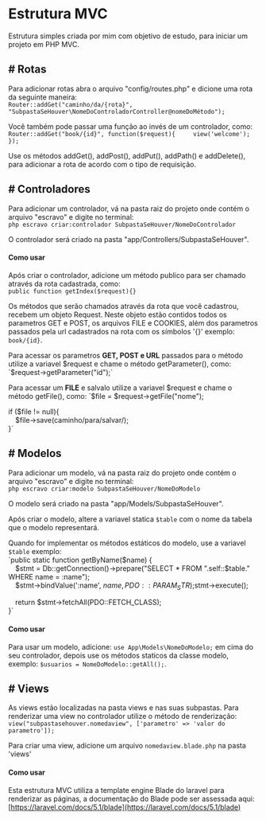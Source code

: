 Estrutura MVC
=============

Estrutura simples criada por mim com objetivo de estudo, para iniciar um projeto em PHP MVC.

\# Rotas
--------

Para adicionar rotas abra o arquivo "config/routes.php" e dicione uma rota da seguinte maneira:  
`Router::addGet("caminho/da/{rota}", "SubpastaSeHouver\NomeDoControladorController@nomeDoMétodo");`  
  
Você também pode passar uma função ao invés de um controlador, como:  
`Router::addGet("book/{id}", function($request){  
  view('welcome');  
});`  
  
Use os métodos addGet(), addPost(), addPut(), addPath() e addDelete(), para adicionar a rota de acordo com o tipo de requisição.

\# Controladores
----------------

Para adicionar um controlador, vá na pasta raiz do projeto onde contém o arquivo "escravo" e digite no terminal:  
`php escravo criar:controlador SubpastaSeHouver/NomeDoControlador`  
  
O controlador será criado na pasta "app/Controllers/SubpastaSeHouver".

#### Como usar

Após criar o controlador, adicione um método publico para ser chamado através da rota cadastrada, como:  
`public function getIndex($request){}`  
  
Os métodos que serão chamados através da rota que você cadastrou, recebem um objeto Request. Neste objeto estão contidos todos os parametros GET e POST, os arquivos FILE e COOKIES, além dos parametros passados pela url cadastrados na rota com os símbolos '{}' exemplo: `book/{id}`.  
  
Para acessar os parametros **GET, POST e URL** passados para o método utilize a variavel $request e chame o método getParameter(), como:  
`$request->getParameter("id");`  
  
Para acessar um **FILE** e salvalo utilize a variavel $request e chame o método getFile(), como:  
`$file = $request->getFile("nome");  
  
if ($file != null){  
 $file->save(caminho/para/salvar/);  
}`

\# Modelos
----------

Para adicionar um modelo, vá na pasta raiz do projeto onde contém o arquivo "escravo" e digite no terminal:  
`php escravo criar:modelo SubpastaSeHouver/NomeDoModelo`  
  
O modelo será criado na pasta "app/Models/SubpastaSeHouver".  
  
Após criar o modelo, altere a variavel statica `$table` com o nome da tabela que o modelo representará.  
  
Quando for implementar os métodos estáticos do modelo, use a variavel `$table` exemplo:  
`public static function getByName($name) {  
 $stmt = Db::getConnection()->prepare("SELECT * FROM ".self::$table." WHERE name = :name");  
 $stmt->bindValue(':name', $name, PDO::PARAM_STR);  
 $stmt->execute();  
  
 return $stmt->fetchAll(PDO::FETCH_CLASS);  
}`

#### Como usar

Para usar um modelo, adicione: `use App\Models\NomeDoModelo;` em cima do seu controlador, depois use os métodos staticos da classe modelo, exemplo: `$usuarios = NomeDoModelo::getAll();`.

\# Views
--------

As views estão localizadas na pasta views e nas suas subpastas. Para renderizar uma view no controlador utilize o método de renderização:  
`view("subpastasehouver.nomedaview", ['parametro' => 'valor do parametro']);`  
  
Para criar uma view, adicione um arquivo `nomedaview.blade.php` na pasta 'views'  
  

#### Como usar

Esta estrutura MVC utiliza a template engine Blade do laravel para renderizar as páginas, a documentação do Blade pode ser assessada aqui: [https://laravel.com/docs/5.1/blade](https://laravel.com/docs/5.1/blade)